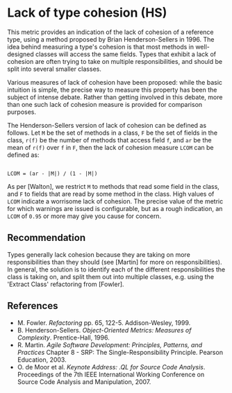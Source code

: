 # Lack of type cohesion (HS)
This metric provides an indication of the lack of cohesion of a reference type, using a method proposed by Brian Henderson-Sellers in 1996. The idea behind measuring a type's cohesion is that most methods in well-designed classes will access the same fields. Types that exhibit a lack of cohesion are often trying to take on multiple responsibilities, and should be split into several smaller classes.

Various measures of lack of cohesion have been proposed: while the basic intuition is simple, the precise way to measure this property has been the subject of intense debate. Rather than getting involved in this debate, more than one such lack of cohesion measure is provided for comparison purposes.

The Henderson-Sellers version of lack of cohesion can be defined as follows. Let `M` be the set of methods in a class, `F` be the set of fields in the class, `r(f)` be the number of methods that access field `f`, and `ar` be the mean of `r(f)` over `f` in `F`, then the lack of cohesion measure `LCOM` can be defined as:

```

LCOM = (ar - |M|) / (1 - |M|)

```
As per \[Walton\], we restrict `M` to methods that read some field in the class, and `F` to fields that are read by some method in the class. High values of `LCOM` indicate a worrisome lack of cohesion. The precise value of the metric for which warnings are issued is configurable, but as a rough indication, an `LCOM` of `0.95` or more may give you cause for concern.


## Recommendation
Types generally lack cohesion because they are taking on more responsibilities than they should (see \[Martin\] for more on responsibilities). In general, the solution is to identify each of the different responsibilities the class is taking on, and split them out into multiple classes, e.g. using the 'Extract Class' refactoring from \[Fowler\].


## References
* M. Fowler. *Refactoring* pp. 65, 122-5. Addison-Wesley, 1999.
* B. Henderson-Sellers. *Object-Oriented Metrics: Measures of Complexity*. Prentice-Hall, 1996.
* R. Martin. *Agile Software Development: Principles, Patterns, and Practices* Chapter 8 - SRP: The Single-Responsibility Principle. Pearson Education, 2003.
* O. de Moor et al. *Keynote Address: .QL for Source Code Analysis*. Proceedings of the 7th IEEE International Working Conference on Source Code Analysis and Manipulation, 2007.
